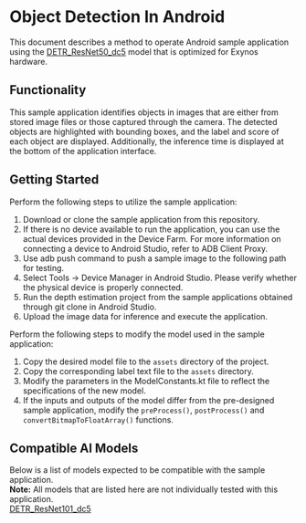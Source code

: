 # Object Detection In Android
This document describes a method to operate Android sample application using the [DETR_ResNet50_dc5](https://prd.ai-studio-farm.com/global/solution/ai/models/detail/a631921e-dc8b-46cb-ac17-d23c5a54db26) model that is optimized for Exynos hardware.

## Functionality
This sample application identifies objects in images that are either from stored image files or those captured through the camera. 
The detected objects are highlighted with bounding boxes, and the label and score of each object are displayed. 
Additionally, the inference time is displayed at the bottom of the application interface.

## Getting Started
Perform the following steps to utilize the sample application:
1.	Download or clone the sample application from this repository.
2.  If there is no device available to run the application, you can use the actual devices provided in the Device Farm.
    For more information on connecting a device to Android Studio, refer to ADB Client Proxy.
3.  Use adb push command to push a sample image to the following path for testing.
4.  Select Tools → Device Manager in Android Studio. Please verify whether the physical device is properly connected.
5.  Run the depth estimation project from the sample applications obtained through git clone in Android Studio.
6.  Upload the image data for inference and execute the application.

Perform the following steps to modify the model used in the sample application:
1.	Copy the desired model file to the `assets` directory of the project.
2.	Copy the corresponding label text file to the `assets` directory.
3.	Modify the parameters in the ModelConstants.kt file to reflect the specifications of the new model.
4.	If the inputs and outputs of the model differ from the pre-designed sample application, modify the `preProcess()`, `postProcess()` and `convertBitmapToFloatArray()` functions.

## Compatible AI Models
Below is a list of models expected to be compatible with the sample application.  
**Note:** All models that are listed here are not individually tested with this application.  
[DETR_ResNet101_dc5](https://prd.ai-studio-farm.com/global/solution/ai/models/detail/9eb3e0fd-4478-49e4-b631-5941ce62d16c)